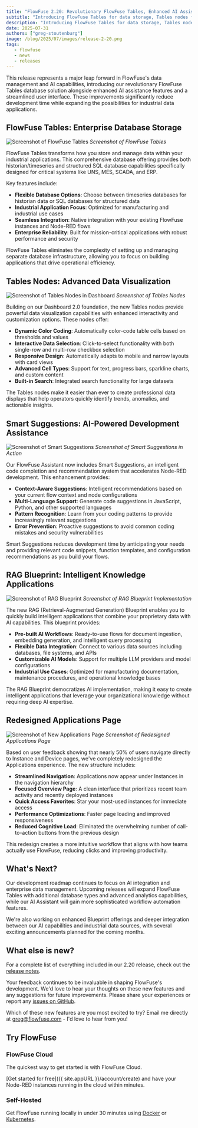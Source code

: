 ```yaml
---
title: "FlowFuse 2.20: Revolutionary FlowFuse Tables, Enhanced AI Assistance, and Streamlined Application Management"
subtitle: "Introducing FlowFuse Tables for data storage, Tables nodes for dashboard visualization, Smart Suggestions in the AI Assistant, RAG Blueprint for intelligent applications, and a redesigned Applications page for better workflow management."
description: "Introducing FlowFuse Tables for data storage, Tables nodes for dashboard visualization, Smart Suggestions in the AI Assistant, RAG Blueprint for intelligent applications, and a redesigned Applications page for better workflow management."
date: 2025-07-31
authors: ["greg-stoutenburg"]
image: /blog/2025/07/images/release-2-20.png
tags:
   - flowfuse
   - news
   - releases
---
```


This release represents a major leap forward in FlowFuse's data management and AI capabilities, introducing our revolutionary FlowFuse Tables database solution alongside enhanced AI assistance features and a streamlined user interface. These improvements significantly reduce development time while expanding the possibilities for industrial data applications.

<!--more-->

## FlowFuse Tables: Enterprise Database Storage

![Screenshot of FlowFuse Tables](./images/flowfuse-tables.png)
_Screenshot of FlowFuse Tables_

FlowFuse Tables transforms how you store and manage data within your industrial applications. This comprehensive database offering provides both historian/timeseries and structured SQL database capabilities specifically designed for critical systems like UNS, MES, SCADA, and ERP.

Key features include:

- **Flexible Database Options**: Choose between timeseries databases for historian data or SQL databases for structured data
- **Industrial Application Focus**: Optimized for manufacturing and industrial use cases
- **Seamless Integration**: Native integration with your existing FlowFuse instances and Node-RED flows
- **Enterprise Reliability**: Built for mission-critical applications with robust performance and security

FlowFuse Tables eliminates the complexity of setting up and managing separate database infrastructure, allowing you to focus on building applications that drive operational efficiency.

## Tables Nodes: Advanced Data Visualization

![Screenshot of Tables Nodes in Dashboard](./images/tables-nodes.png)
_Screenshot of Tables Nodes_

Building on our Dashboard 2.0 foundation, the new Tables nodes provide powerful data visualization capabilities with enhanced interactivity and customization options. These nodes offer:

- **Dynamic Color Coding**: Automatically color-code table cells based on thresholds and values
- **Interactive Data Selection**: Click-to-select functionality with both single-row and multi-row checkbox selection
- **Responsive Design**: Automatically adapts to mobile and narrow layouts with card views
- **Advanced Cell Types**: Support for text, progress bars, sparkline charts, and custom content
- **Built-in Search**: Integrated search functionality for large datasets

The Tables nodes make it easier than ever to create professional data displays that help operators quickly identify trends, anomalies, and actionable insights.

## Smart Suggestions: AI-Powered Development Assistance

![Screenshot of Smart Suggestions](./images/smart-suggestions.png)
_Screenshot of Smart Suggestions in Action_

Our FlowFuse Assistant now includes Smart Suggestions, an intelligent code completion and recommendation system that accelerates Node-RED development. This enhancement provides:

- **Context-Aware Suggestions**: Intelligent recommendations based on your current flow context and node configurations
- **Multi-Language Support**: Generate code suggestions in JavaScript, Python, and other supported languages
- **Pattern Recognition**: Learn from your coding patterns to provide increasingly relevant suggestions
- **Error Prevention**: Proactive suggestions to avoid common coding mistakes and security vulnerabilities

Smart Suggestions reduces development time by anticipating your needs and providing relevant code snippets, function templates, and configuration recommendations as you build your flows.

## RAG Blueprint: Intelligent Knowledge Applications

![Screenshot of RAG Blueprint](./images/rag-blueprint.png)
_Screenshot of RAG Blueprint Implementation_

The new RAG (Retrieval-Augmented Generation) Blueprint enables you to quickly build intelligent applications that combine your proprietary data with AI capabilities. This blueprint provides:

- **Pre-built AI Workflows**: Ready-to-use flows for document ingestion, embedding generation, and intelligent query processing
- **Flexible Data Integration**: Connect to various data sources including databases, file systems, and APIs
- **Customizable AI Models**: Support for multiple LLM providers and model configurations
- **Industrial Use Cases**: Optimized for manufacturing documentation, maintenance procedures, and operational knowledge bases

The RAG Blueprint democratizes AI implementation, making it easy to create intelligent applications that leverage your organizational knowledge without requiring deep AI expertise.

## Redesigned Applications Page

![Screenshot of New Applications Page](./images/applications-page.png)
_Screenshot of Redesigned Applications Page_

Based on user feedback showing that nearly 50% of users navigate directly to Instance and Device pages, we've completely redesigned the Applications experience. The new structure includes:

- **Streamlined Navigation**: Applications now appear under Instances in the navigation hierarchy
- **Focused Overview Page**: A clean interface that prioritizes recent team activity and recently deployed instances
- **Quick Access Favorites**: Star your most-used instances for immediate access
- **Performance Optimizations**: Faster page loading and improved responsiveness
- **Reduced Cognitive Load**: Eliminated the overwhelming number of call-to-action buttons from the previous design

This redesign creates a more intuitive workflow that aligns with how teams actually use FlowFuse, reducing clicks and improving productivity.

## What's Next?

Our development roadmap continues to focus on AI integration and enterprise data management. Upcoming releases will expand FlowFuse Tables with additional database types and advanced analytics capabilities, while our AI Assistant will gain more sophisticated workflow automation features.

We're also working on enhanced Blueprint offerings and deeper integration between our AI capabilities and industrial data sources, with several exciting announcements planned for the coming months.

## What else is new?

For a complete list of everything included in our 2.20 release, check out the [release notes](https://github.com/FlowFuse/flowfuse/releases/).

Your feedback continues to be invaluable in shaping FlowFuse's development. We'd love to hear your thoughts on these new features and any suggestions for future improvements. Please share your experiences or report any [issues on GitHub](https://github.com/FlowFuse/flowfuse/issues/new/choose).

Which of these new features are you most excited to try? Email me directly at greg@flowfuse.com - I'd love to hear from you!

## Try FlowFuse


### FlowFuse Cloud

The quickest way to get started is with FlowFuse Cloud.

[Get started for free]({{ site.appURL }}/account/create) and have your Node-RED instances running in the cloud within minutes.

### Self-Hosted

Get FlowFuse running locally in under 30 minutes using [Docker](/docs/install/docker/) or [Kubernetes](/docs/install/kubernetes/).
